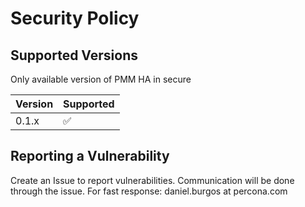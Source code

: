 # Security Policy

## Supported Versions

Only available version of PMM HA in secure

| Version | Supported          |
| ------- | ------------------ |
| 0.1.x   | :white_check_mark: |


## Reporting a Vulnerability

Create an Issue to report vulnerabilities. Communication will be done through the issue.
For fast response: daniel.burgos at percona.com
